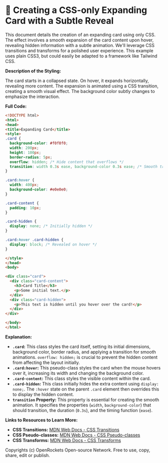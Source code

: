 # 🐞 Creating a CSS-only Expanding Card with a Subtle Reveal


This document details the creation of an expanding card using only CSS.  The effect involves a smooth expansion of the card content upon hover, revealing hidden information with a subtle animation. We'll leverage CSS transitions and transforms for a polished user experience.  This example uses plain CSS3, but could easily be adapted to a framework like Tailwind CSS.


**Description of the Styling:**

The card starts in a collapsed state. On hover, it expands horizontally, revealing more content. The expansion is animated using a CSS transition, creating a smooth visual effect.  The background color subtly changes to emphasize the interaction.


**Full Code:**

```html
<!DOCTYPE html>
<html>
<head>
<title>Expanding Card</title>
<style>
.card {
  background-color: #f0f0f0;
  width: 200px;
  height: 100px;
  border-radius: 5px;
  overflow: hidden; /* Hide content that overflows */
  transition: width 0.3s ease, background-color 0.3s ease; /* Smooth transition on hover */
}

.card:hover {
  width: 400px;
  background-color: #e0e0e0;
}

.card-content {
  padding: 10px;
}

.card-hidden {
  display: none; /* Initially hidden */
}

.card:hover .card-hidden {
  display: block; /* Revealed on hover */
}

</style>
</head>
<body>

<div class="card">
  <div class="card-content">
    <h3>Card Title</h3>
    <p>Some initial text.</p>
  </div>
  <div class="card-hidden">
    <p>This text is hidden until you hover over the card!</p>
  </div>
</div>

</body>
</html>
```


**Explanation:**

* **`.card`:** This class styles the card itself, setting its initial dimensions, background color, border radius, and applying a transition for smooth animations.  `overflow: hidden;` is crucial to prevent the hidden content from affecting the layout initially.
* **`.card:hover`:** This pseudo-class styles the card when the mouse hovers over it, increasing its width and changing the background color.
* **`.card-content`:** This class styles the visible content within the card.
* **`.card-hidden`:** This class initially hides the extra content using `display: none;`.  The `:hover` state on the parent `.card` element then overrides this to display the hidden content.
* **`transition` Property:** This property is essential for creating the smooth animation.  It specifies the properties (`width`, `background-color`) that should transition, the duration (`0.3s`), and the timing function (`ease`).

**Links to Resources to Learn More:**

* **CSS Transitions:** [MDN Web Docs - CSS Transitions](https://developer.mozilla.org/en-US/docs/Web/CSS/transition)
* **CSS Pseudo-classes:** [MDN Web Docs - CSS Pseudo-classes](https://developer.mozilla.org/en-US/docs/Web/CSS/Pseudo-classes)
* **CSS Transforms:** [MDN Web Docs - CSS Transforms](https://developer.mozilla.org/en-US/docs/Web/CSS/transform)


Copyrights (c) OpenRockets Open-source Network. Free to use, copy, share, edit or publish.

